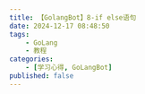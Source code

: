 ```yaml
---
title: 【GolangBot】8-if else语句
date: 2024-12-17 08:48:50
tags: 
    - GoLang
    - 教程
categories:
    - [学习心得, GoLangBot]
published: false
---
```


